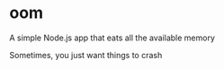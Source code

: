 # oom
A simple Node.js app that eats all the available memory

Sometimes, you just want things to crash
